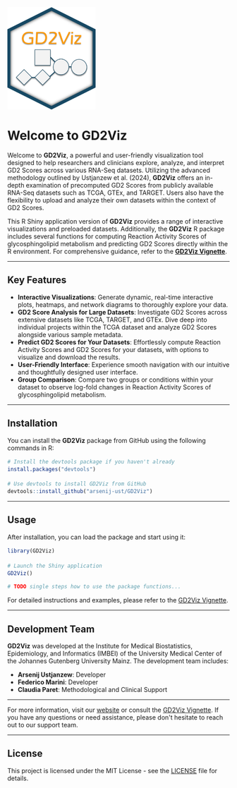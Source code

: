 <img src="https://github.com/arsenij-ust/GD2Viz/blob/main/inst/www/GD2Viz6.png" alt="GD2Viz Logo" width="200px"/>

# Welcome to GD2Viz

Welcome to **GD2Viz**, a powerful and user-friendly visualization tool designed to help researchers and clinicians explore, analyze, and interpret GD2 Scores across various RNA-Seq datasets. Utilizing the advanced methodology outlined by Ustjanzew et al. (2024), **GD2Viz** offers an in-depth examination of precomputed GD2 Scores from publicly available RNA-Seq datasets such as TCGA, GTEx, and TARGET. Users also have the flexibility to upload and analyze their own datasets within the context of GD2 Scores.

This R Shiny application version of **GD2Viz** provides a range of interactive visualizations and preloaded datasets. Additionally, the **GD2Viz** R package includes several functions for computing Reaction Activity Scores of glycosphingolipid metabolism and predicting GD2 Scores directly within the R environment. For comprehensive guidance, refer to the [**GD2Viz Vignette**](#).

---

## Key Features

- **Interactive Visualizations**: Generate dynamic, real-time interactive plots, heatmaps, and network diagrams to thoroughly explore your data.
- **GD2 Score Analysis for Large Datasets**: Investigate GD2 Scores across extensive datasets like TCGA, TARGET, and GTEx. Dive deep into individual projects within the TCGA dataset and analyze GD2 Scores alongside various sample metadata.
- **Predict GD2 Scores for Your Datasets**: Effortlessly compute Reaction Activity Scores and GD2 Scores for your datasets, with options to visualize and download the results.
- **User-Friendly Interface**: Experience smooth navigation with our intuitive and thoughtfully designed user interface.
- **Group Comparison**: Compare two groups or conditions within your dataset to observe log-fold changes in Reaction Activity Scores of glycosphingolipid metabolism.

---

## Installation

You can install the **GD2Viz** package from GitHub using the following commands in R:

```R
# Install the devtools package if you haven't already
install.packages("devtools")

# Use devtools to install GD2Viz from GitHub
devtools::install_github("arsenij-ust/GD2Viz")
```

---

## Usage

After installation, you can load the package and start using it:

```R
library(GD2Viz)

# Launch the Shiny application
GD2Viz()
```

```R
# TODO single steps how to use the package functions...
```

For detailed instructions and examples, please refer to the [GD2Viz Vignette](#).

---

## Development Team

**GD2Viz** was developed at the Institute for Medical Biostatistics, Epidemiology, and Informatics (IMBEI) of the University Medical Center of the Johannes Gutenberg University Mainz. The development team includes:

- **Arsenij Ustjanzew**: Developer
- **Federico Marini**: Developer
- **Claudia Paret**: Methodological and Clinical Support

---

For more information, visit our [website](http://www.unimedizin-mainz.de/imbei) or consult the [GD2Viz Vignette](#). If you have any questions or need assistance, please don't hesitate to reach out to our support team.

---

## License

This project is licensed under the MIT License - see the [LICENSE](LICENSE) file for details.